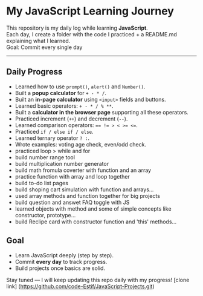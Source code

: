 # My JavaScript Learning Journey

This repository is my daily log while learning **JavaScript**.  
Each day, I create a folder with the code I practiced + a README.md explaining what I learned.  
Goal: Commit every single day 

---

## Daily Progress
- Learned how to use `prompt()`, `alert()` and `Number()`.
- Built a **popup calculator** for `+ - * /`.
- Built an **in-page calculator** using `<input>` fields and buttons.
- Learned basic operators: `+ - * / % **`.
- Built a **calculator in the browser page** supporting all these operators.
- Practiced increment (`++`) and decrement (`--`).
- Learned comparison operators: `== != > < >= <=`.
- Practiced `if / else if / else`.
- Learned ternary operator `? :`.
- Wrote examples: voting age check, even/odd check.
- practiced loop > while and for
- build number range tool
- build multiplication number generator
- build math fromula coverter with function and an array
- practice function with array and loop together
- build to-do list pages
- build shoping cart simulation with function and arrays...
- used array methods and function together for big projects
- build question and answet FAQ toggle with JS
- learned objects with method and some of simple concepts like constructor, prototype...
- build Reclipe card with constructor function and 'this' methods...

## Goal
- Learn JavaScript deeply (step by step).
- Commit **every day** to track progress.
- Build projects once basics are solid.


Stay tuned — I will keep updating this repo daily with my progress!
[clone link] (https://github.com/code-Estif/JavaScript-Projects.git)

